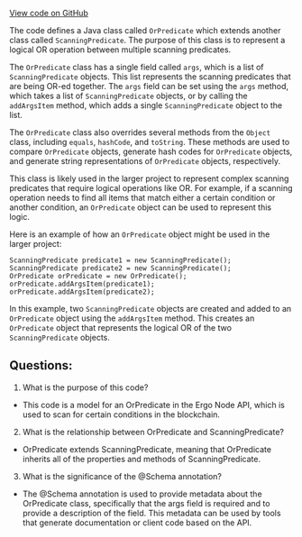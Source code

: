 [View code on GitHub](https://github.com/ergoplatform/ergo-appkit/java-client-generated/src/main/java/org/ergoplatform/restapi/client/OrPredicate.java)

The code defines a Java class called `OrPredicate` which extends another class called `ScanningPredicate`. The purpose of this class is to represent a logical OR operation between multiple scanning predicates. 

The `OrPredicate` class has a single field called `args`, which is a list of `ScanningPredicate` objects. This list represents the scanning predicates that are being OR-ed together. The `args` field can be set using the `args` method, which takes a list of `ScanningPredicate` objects, or by calling the `addArgsItem` method, which adds a single `ScanningPredicate` object to the list.

The `OrPredicate` class also overrides several methods from the `Object` class, including `equals`, `hashCode`, and `toString`. These methods are used to compare `OrPredicate` objects, generate hash codes for `OrPredicate` objects, and generate string representations of `OrPredicate` objects, respectively.

This class is likely used in the larger project to represent complex scanning predicates that require logical operations like OR. For example, if a scanning operation needs to find all items that match either a certain condition or another condition, an `OrPredicate` object can be used to represent this logic. 

Here is an example of how an `OrPredicate` object might be used in the larger project:

```
ScanningPredicate predicate1 = new ScanningPredicate();
ScanningPredicate predicate2 = new ScanningPredicate();
OrPredicate orPredicate = new OrPredicate();
orPredicate.addArgsItem(predicate1);
orPredicate.addArgsItem(predicate2);
```

In this example, two `ScanningPredicate` objects are created and added to an `OrPredicate` object using the `addArgsItem` method. This creates an `OrPredicate` object that represents the logical OR of the two `ScanningPredicate` objects.
## Questions: 
 1. What is the purpose of this code?
- This code is a model for an OrPredicate in the Ergo Node API, which is used to scan for certain conditions in the blockchain.

2. What is the relationship between OrPredicate and ScanningPredicate?
- OrPredicate extends ScanningPredicate, meaning that OrPredicate inherits all of the properties and methods of ScanningPredicate.

3. What is the significance of the @Schema annotation?
- The @Schema annotation is used to provide metadata about the OrPredicate class, specifically that the args field is required and to provide a description of the field. This metadata can be used by tools that generate documentation or client code based on the API.